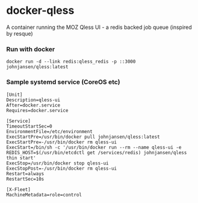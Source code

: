 # docker-qless
A container running the MOZ Qless UI - a redis backed job queue (inspired by resque)


### Run with docker

	docker run -d --link redis:qless_redis -p ::3000 johnjansen/qless:latest

### Sample systemd service (CoreOS etc)
	[Unit]
	Description=qless-ui
	After=docker.service
	Requires=docker.service

	[Service]
	TimeoutStartSec=0
	EnvironmentFile=/etc/environment
	ExecStartPre=/usr/bin/docker pull johnjansen/qless:latest
	ExecStartPre=-/usr/bin/docker rm qless-ui
	ExecStart=/bin/sh -c '/usr/bin/docker run --rm --name qless-ui -e REDIS_HOST=$(/usr/bin/etcdctl get /services/redis) johnjansen/qless thin start'
	ExecStop=/usr/bin/docker stop qless-ui
	ExecStopPost=-/usr/bin/docker rm qless-ui
	Restart=always
	RestartSec=10s

	[X-Fleet]
	MachineMetadata=role=control
